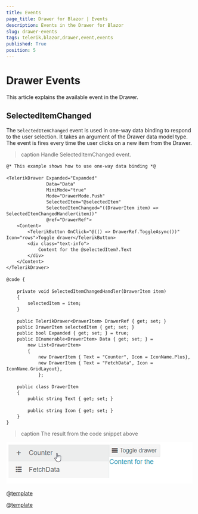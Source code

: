 ```yaml
---
title: Events
page_title: Drawer for Blazor | Events
description: Events in the Drawer for Blazor
slug: drawer-events
tags: telerik,blazor,drawer,event,events
published: True
position: 5
---
```


# Drawer Events

This article explains the available event in the Drawer.

## SelectedItemChanged

The `SelectedItemChanged` event is used in one-way data binding to respond to the user selection. It takes an argument of the Drawer data model type. The event is fires every time the user clicks on a new item from the Drawer.

>caption Handle SelectedItemChanged event.

````CSHTML
@* This example shows how to use one-way data binding *@

<TelerikDrawer Expanded="Expanded"
               Data="Data"
               MiniMode="true"
               Mode="DrawerMode.Push"
               SelectedItem="@selectedItem"
               SelectedItemChanged="((DrawerItem item) => SelectedItemChangedHandler(item))"
               @ref="DrawerRef">
    <Content>
        <TelerikButton OnClick="@(() => DrawerRef.ToggleAsync())" Icon="rows">Toggle drawer</TelerikButton>
        <div class="text-info">
            Content for the @selectedItem?.Text
        </div>
    </Content>
</TelerikDrawer>

@code {

    private void SelectedItemChangedHandler(DrawerItem item)
    {
        selectedItem = item;
    }

    public TelerikDrawer<DrawerItem> DrawerRef { get; set; }
    public DrawerItem selectedItem { get; set; }
    public bool Expanded { get; set; } = true;
    public IEnumerable<DrawerItem> Data { get; set; } =
        new List<DrawerItem>
        {
            new DrawerItem { Text = "Counter", Icon = IconName.Plus},
            new DrawerItem { Text = "FetchData", Icon = IconName.GridLayout},
            };

    public class DrawerItem
    {
        public string Text { get; set; }

        public string Icon { get; set; }
    }
}

````
>caption The result from the code snippet above

![drawer basic example](images/drawer-selecteditemchanged-example.gif)

@[template](/_contentTemplates/common/general-info.md#event-callback-can-be-async)

@[template](/_contentTemplates/common/issues-and-warnings.md#valuechanged-lambda-required)
